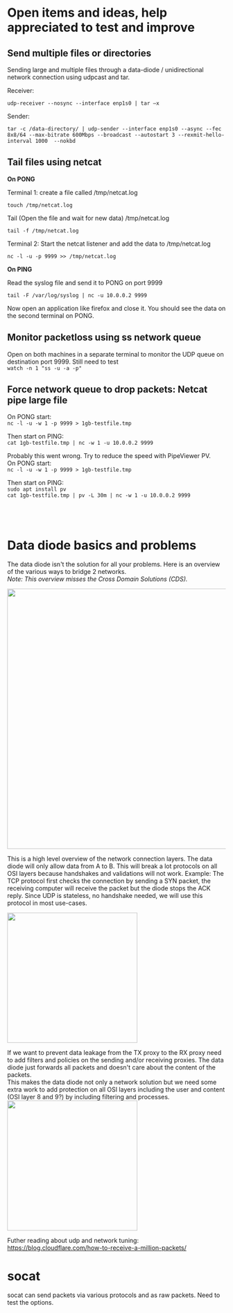 # Open items and ideas, help appreciated to test and improve ##

## Send multiple files or directories

Sending large and multiple files through a data-diode / unidirectional network connection using udpcast and tar.

Receiver:

```udp-receiver --nosync --interface enp1s0 | tar –x```

Sender: 

```tar -c /data-directory/ | udp-sender --interface enp1s0 --async --fec 8x8/64 --max-bitrate 600Mbps --broadcast --autostart 3 --rexmit-hello-interval 1000  --nokbd ```


## Tail files using netcat

<b>On PONG</b>

Terminal 1: create a file called /tmp/netcat.log

```touch /tmp/netcat.log```

Tail (Open the file and wait for new data) /tmp/netcat.log

```tail -f /tmp/netcat.log```

Terminal 2: Start the netcat listener and add the data to /tmp/netcat.log

```nc -l -u -p 9999 >> /tmp/netcat.log```

<b>On PING</b>

Read the syslog file and send it to PONG on port 9999

```tail -F /var/log/syslog | nc -u 10.0.0.2 9999```

Now open an application like firefox and close it. You should see the data on the second terminal on PONG.




## Monitor packetloss using ss network queue

Open on both machines in a separate terminal to monitor the UDP queue on destination port 9999. Still need to test<br>
``` watch -n 1 "ss -u -a -p" ``` 



## Force network queue to drop packets: Netcat pipe large file
On PONG start: <br>
```nc -l -u -w 1 -p 9999 > 1gb-testfile.tmp```

Then start on PING: <br>
```cat 1gb-testfile.tmp | nc -w 1 -u 10.0.0.2 9999```


Probably this went wrong. Try to reduce the speed with PipeViewer PV. <br>
On PONG start: <br>
```nc -l -u -w 1 -p 9999 > 1gb-testfile.tmp```

Then start on PING: <br>
```sudo apt install pv```
<br>
```cat 1gb-testfile.tmp | pv -L 30m | nc -w 1 -u 10.0.0.2 9999```
<br><br><br><br>

# Data diode basics and problems
The data diode isn't the solution for all your problems. Here is an overview of the various ways to bridge 2 networks. <br><i>Note: This overview misses the Cross Domain Solutions (CDS). </i><br>

<img src="/img/datadiode_position_security_landscape.png" width="600"> <br>


This is a high level overview of the network connection layers. The data diode will only allow data from A to B. This will break a lot protocols on all OSI layers because handshakes and validations will not work. Example: The TCP protocol first checks the connection by sending a SYN packet, the receiving computer will receive the packet but the diode stops the ACK reply. Since UDP is stateless, no handshake needed, we will use this protocol in most use-cases.

<img src="/img/TCP-IP-model-vs-OSI-model.png" width="300"> <br>


If we want to prevent data leakage from the TX proxy to the RX proxy need to add filters and policies on the sending and/or receiving proxies. The data diode just forwards all packets and doesn't care about the content of the packets.<br> 
This makes the data diode not only a network solution but we need some extra work to add protection on all OSI layers including the user and content (OSI layer 8 and 9?) by including filtering and processes.<br>
<img src="/img/img_simple_datadiode_setup.png" width="300"> <br>



Futher reading about udp and network tuning:  https://blog.cloudflare.com/how-to-receive-a-million-packets/ 

[^2]: https://alibaba-cloud.medium.com/analysis-of-udp-packet-loss-problem-in-linux-system-a5b6bd59d97b

# socat
socat can send packets via various protocols and as raw packets. Need to test the options. 


